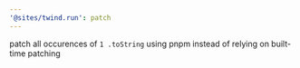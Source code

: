 ```yaml
---
'@sites/twind.run': patch
---
```


patch all occurences of `1 .toString` using pnpm instead of relying on built-time patching
